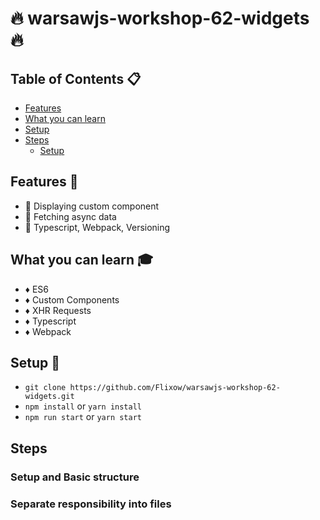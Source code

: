 # :fire: warsawjs-workshop-62-widgets :fire:

## Table of Contents :clipboard:

- [Features](#features-speedboat)
- [What you can learn](#what-you-can-learn-mortar_board)
- [Setup](#setup-hammer)
- [Steps](#steps)
  - [Setup](#setup-and-basic-structure)

## Features :speedboat:
* :gem: Displaying custom component
* :gem: Fetching async data
* :gem: Typescript, Webpack, Versioning

## What you can learn :mortar_board:
* :diamonds: ES6
* :diamonds: Custom Components
* :diamonds: XHR Requests
* :diamonds: Typescript
* :diamonds: Webpack

## Setup :hammer:
* ```git clone https://github.com/Flixow/warsawjs-workshop-62-widgets.git```
* ```npm install``` or ```yarn install```
* ```npm run start``` or ```yarn start```

## Steps
### Setup and Basic structure

### Separate responsibility into files
